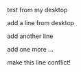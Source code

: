 test from my desktop

add a line from desktop

add another line

add one more ...

make this line conflict!